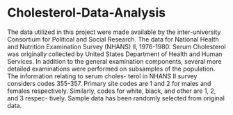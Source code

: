 # Cholesterol-Data-Analysis
The data utilized in this project were made available by the inter-university Consortium
for Political and Social Research. The data for National Health and Nutrition Examination
Survey (NHANS) II, 1976-1980: Serum Cholesterol was originally collected by United States
Department of Health and Human Services.
In addition to the general examination components, several more detailed examinations
were performed on subsamples of the population. The information relating to serum choles-
terol in NHANS II survey considers codes 355-357. Primary site codes are 1 and 2 for males
and females respectively. Similarly, codes for white, black, and other are 1, 2, and 3 respec-
tively. Sample data has been randomly selected from original data.
